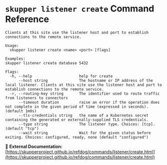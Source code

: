 # `skupper listener create` Command Reference

```
Clients at this site use the listener host and port to establish connections to the remote service.

Usage:
  skupper listener create <name> <port> [flags]

Examples:
skupper listener create database 5432

Flags:
  -h, --help                     help for create
      --host string              The hostname or IP address of the local listener. Clients at this site use the listener host and port to establish connections to the remote service.
  -r, --routing-key string       The identifier used to route traffic from listeners to connectors
      --timeout duration         raise an error if the operation does not complete in the given period of time (expressed in seconds). (default 1m0s)
      --tls-credentials string   the name of a Kubernetes secret containing the generated or externally-supplied TLS credentials.
      --type string              The listener type. Choices: [tcp]. (default "tcp")
      --wait string              Wait for the given status before exiting. Choices: configured, ready, none (default "configured")
```

🔗 **External Documentation:** [https://skupperproject.github.io/refdog/commands/listener/create.html](https://skupperproject.github.io/refdog/commands/listener/create.html)

